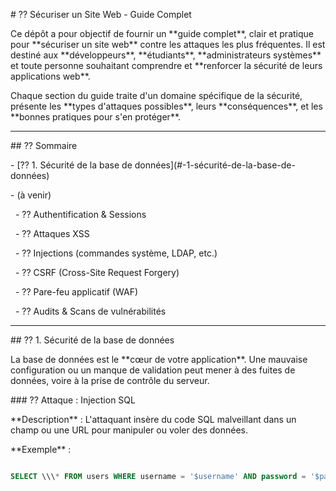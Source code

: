 \# ?? Sécuriser un Site Web - Guide Complet



Ce dépôt a pour objectif de fournir un \*\*guide complet\*\*, clair et pratique pour \*\*sécuriser un site web\*\* contre les attaques les plus fréquentes. Il est destiné aux \*\*développeurs\*\*, \*\*étudiants\*\*, \*\*administrateurs systèmes\*\* et toute personne souhaitant comprendre et \*\*renforcer la sécurité de leurs applications web\*\*.



Chaque section du guide traite d'un domaine spécifique de la sécurité, présente les \*\*types d'attaques possibles\*\*, leurs \*\*conséquences\*\*, et les \*\*bonnes pratiques pour s'en protéger\*\*.



---



\## ?? Sommaire



\- \[?? 1. Sécurité de la base de données](#-1-sécurité-de-la-base-de-données)

\- (à venir)

  - ?? Authentification \& Sessions

  - ?? Attaques XSS

  - ?? Injections (commandes système, LDAP, etc.)

  - ?? CSRF (Cross-Site Request Forgery)

  - ?? Pare-feu applicatif (WAF)

  - ?? Audits \& Scans de vulnérabilités



---



\## ?? 1. Sécurité de la base de données



La base de données est le \*\*cœur de votre application\*\*. Une mauvaise configuration ou un manque de validation peut mener à des fuites de données, voire à la prise de contrôle du serveur.



\### ?? Attaque : Injection SQL



\*\*Description\*\* : L'attaquant insère du code SQL malveillant dans un champ ou une URL pour manipuler ou voler des données.



\*\*Exemple\*\* :

```sql

SELECT \\\* FROM users WHERE username = '$username' AND password = '$password';





